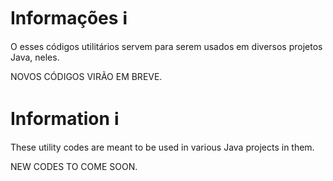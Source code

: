 # Informações :information_source:

O esses códigos utilitários servem para serem usados em diversos projetos Java, neles. 

NOVOS CÓDIGOS VIRÃO EM BREVE.

# Information :information_source:



These utility codes are meant to be used in various Java projects in them.

NEW CODES TO COME SOON.
